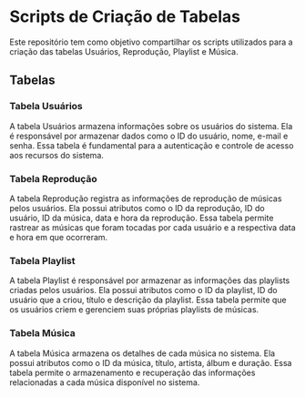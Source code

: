 # Scripts de Criação de Tabelas

Este repositório tem como objetivo compartilhar os scripts utilizados para a criação das tabelas Usuários, Reprodução, Playlist e Música. 
## Tabelas

### Tabela Usuários

A tabela Usuários armazena informações sobre os usuários do sistema. Ela é responsável por armazenar dados como o ID do usuário, nome, e-mail e senha. Essa tabela é fundamental para a autenticação e controle de acesso aos recursos do sistema.

### Tabela Reprodução

A tabela Reprodução registra as informações de reprodução de músicas pelos usuários. Ela possui atributos como o ID da reprodução, ID do usuário, ID da música, data e hora da reprodução. Essa tabela permite rastrear as músicas que foram tocadas por cada usuário e a respectiva data e hora em que ocorreram.

### Tabela Playlist

A tabela Playlist é responsável por armazenar as informações das playlists criadas pelos usuários. Ela possui atributos como o ID da playlist, ID do usuário que a criou, título e descrição da playlist. Essa tabela permite que os usuários criem e gerenciem suas próprias playlists de músicas.

### Tabela Música

A tabela Música armazena os detalhes de cada música no sistema. Ela possui atributos como o ID da música, título, artista, álbum e duração. Essa tabela permite o armazenamento e recuperação das informações relacionadas a cada música disponível no sistema.
